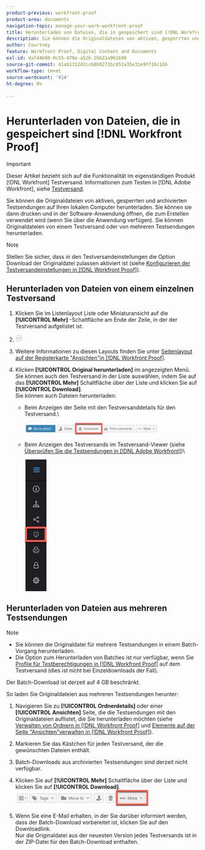 ```yaml
---
product-previous: workfront-proof
product-area: documents
navigation-topic: manage-your-work-workfront-proof
title: Herunterladen von Dateien, die in gespeichert sind [!DNL Workfront Proof]
description: Sie können die Originaldateien von aktiven, gesperrten und archivierten Testsendungen auf Ihren lokalen Computer herunterladen. Sie können sie dann drucken und in der Software-Anwendung öffnen, die zum Erstellen verwendet wird (wenn Sie über die Anwendung verfügen). Sie können Originaldateien von einem Testversand oder von mehreren Testsendungen herunterladen.
author: Courtney
feature: Workfront Proof, Digital Content and Documents
exl-id: daf44b00-0c55-470e-a52b-2bb21a961699
source-git-commit: 41ab1312d2ccb8b8271bc851a35e31e9ff18c16b
workflow-type: tm+mt
source-wordcount: '414'
ht-degree: 0%

---
```


# Herunterladen von Dateien, die in gespeichert sind [!DNL Workfront Proof]

>[!IMPORTANT]
>
>Dieser Artikel bezieht sich auf die Funktionalität im eigenständigen Produkt [!DNL Workfront] Testversand. Informationen zum Testen in [!DNL Adobe Workfront], siehe [Testversand](../../../review-and-approve-work/proofing/proofing.md).

Sie können die Originaldateien von aktiven, gesperrten und archivierten Testsendungen auf Ihren lokalen Computer herunterladen. Sie können sie dann drucken und in der Software-Anwendung öffnen, die zum Erstellen verwendet wird (wenn Sie über die Anwendung verfügen). Sie können Originaldateien von einem Testversand oder von mehreren Testsendungen herunterladen.

>[!NOTE]
>
>Stellen Sie sicher, dass in den Testversandeinstellungen die Option Download der Originaldatei zulassen aktiviert ist (siehe [Konfigurieren der Testversandeinstellungen in [!DNL Workfront Proof]](../../../workfront-proof/wp-work-proofsfiles/manage-your-work/configure-proof-settings.md)).

## Herunterladen von Dateien von einem einzelnen Testversand

1. Klicken Sie im Listenlayout Liste oder Miniaturansicht auf die **[!UICONTROL Mehr]** -Schaltfläche am Ende der Zeile, in der der Testversand aufgelistet ist.
1. ![More_button_small.png](assets/more-button-small.png)

1. Weitere Informationen zu diesen Layouts finden Sie unter [Seitenlayout auf der Registerkarte &quot;Ansichten&quot;in [!DNL Workfront Proof]](../../../workfront-proof/wp-work-proofsfiles/basic-features/page-layout-view.md).
1. Klicken **[!UICONTROL Original herunterladen]** im angezeigten Menü.\
   Sie können auch den Testversand in der Liste auswählen, indem Sie auf das **[!UICONTROL Mehr]** Schaltfläche über der Liste und klicken Sie auf **[!UICONTROL Download]**.\
   Sie können auch Dateien herunterladen:

   * Beim Anzeigen der Seite mit den Testversanddetails für den Testversand.\

      ![Download_btn_in_Proof_Details.png](assets/download-btn-in-proof-details-350x32.png)

   * Beim Anzeigen des Testversands im Testversand-Viewer (siehe [Überprüfen Sie die Testsendungen in [!DNL Adobe Workfront]](../../../review-and-approve-work/proofing/reviewing-proofs-within-workfront/review-proofs-in-wf.md))\

      ![download_proof_btn_in_viewer.png](assets/download-proof-btn-in-viewer.png)

## Herunterladen von Dateien aus mehreren Testsendungen

>[!NOTE]
>
>* Sie können die Originaldatei für mehrere Testsendungen in einem Batch-Vorgang herunterladen.
>* Die Option zum Herunterladen von Batches ist nur verfügbar, wenn Sie [Profile für Testberechtigungen in [!DNL Workfront Proof]](../../../workfront-proof/wp-acct-admin/account-settings/proof-perm-profiles-in-wp.md) auf dem Testversand (dies ist nicht bei Einzeldownloads der Fall).
>




Der Batch-Download ist derzeit auf 4 GB beschränkt.

So laden Sie Originaldateien aus mehreren Testsendungen herunter:

1. Navigieren Sie zu **[!UICONTROL Ordnerdetails]** oder einer **[!UICONTROL Ansichten]** Seite, die die Testsendungen mit den Originaldateien auflistet, die Sie herunterladen möchten (siehe [Verwalten von Ordnern in [!DNL Workfront Proof]](../../../workfront-proof/wp-work-proofsfiles/organize-your-work/manage-folders.md) und [Elemente auf der Seite &quot;Ansichten&quot;verwalten in [!DNL Workfront Proof]](../../../workfront-proof/wp-work-proofsfiles/manage-your-work/manage-items-on-views-page.md)).

1. Markieren Sie das Kästchen für jeden Testversand, der die gewünschten Dateien enthält.
1. Batch-Downloads aus archivierten Testsendungen sind derzeit nicht verfügbar.
1. Klicken Sie auf **[!UICONTROL Mehr]** Schaltfläche über der Liste und klicken Sie auf **[!UICONTROL Download]**.\
   ![More_button_above_lists.png](assets/more-button-above-lists-350x42.png)

1. Wenn Sie eine E-Mail erhalten, in der Sie darüber informiert werden, dass der Batch-Download vorbereitet ist, klicken Sie auf den Downloadlink.\
   Nur die Originaldatei aus der neuesten Version jedes Testversands ist in der ZIP-Datei für den Batch-Download enthalten.
